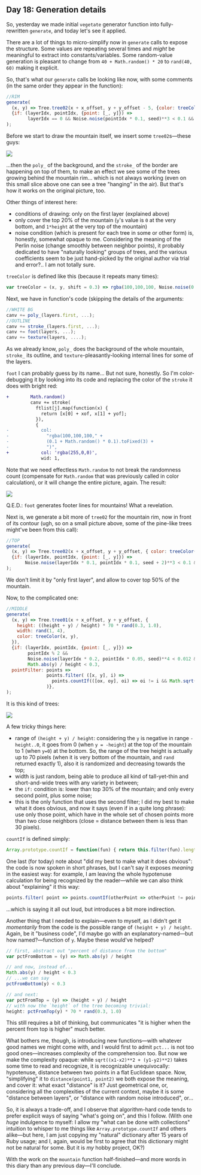 ## Day 18: Generation details

So, yesterday we made initial `vegetate` generator function into fully-rewritten `generate`, and today let's see it applied.

There are a lot of things to micro-simplify now in `generate` calls to expose the structure. Some values are repeating several times and _might_ be meaningful to extract into constants/variables. Some random-value generation is pleasant to change from `40 + Math.random() * 20` to `rand(40, 60)` making it explicit.

So, that's what our `generate` calls be looking like now, with some comments (in the same order they appear in the function):

```js
//RIM
generate(
  (x, y) => Tree.tree02(x + x_offset, y + y_offset - 5, {color: treeColor(x, y, 0.5), clu: 2}),
  {if: (layerIdx, pointIdx, {point: [_, y]}) =>
        layerIdx == 0 && Noise.noise(pointIdx * 0.1, seed)**3 < 0.1 && Math.abs(y) / height > 0.2},
);
```

Before we start to draw the mountain itself, we insert some `tree02`s—these guys:

![](image47.png)

...then the `poly_` of the background, and the `stroke_` of the border are happening on top of them, to make an effect we see some of the trees growing behind the mountain rim... which is not always working (even on this small slice above one can see a tree "hanging" in the air). But that's how it works on the original picture, too.

Other things of interest here:
* conditions of drawing: only on the first layer (explained above)
* only cover the top 20% of the mountain (`y`'s value is `0` at the very bottom, and `1*height` at the very top of the mountain)
* noise condition (which is present for each tree in some or other form) is, honestly, somewhat opaque to me. Considering the meaning of the Perlin noise (change smoothly between neighbor points), it probably dedicated to have "naturally looking" groups of trees, and the various coefficients seem to be just hand-picked by the original author via trial and error?.. I am not totally sure.

`treeColor` is defined like this (because it repeats many times):

```js
var treeColor = (x, y, shift = 0.3) => rgba(100,100,100, Noise.noise(0.01 * x, 0.01 * y) * 0.5 * 0.3 + shift)
```

Next, we have in function's code (skipping the details of the arguments:

```js
//WHITE BG
canv += poly_(layers.first, ...);
//OUTLINE
canv += stroke_(layers.first, ...);
canv += foot(layers, ...);
canv += texture(layers, ....);
```

As we already know, `poly_` does the background of the whole mountain, `stroke_` its outline, and `texture`-pleasantly-looking internal lines for some of the layers.

`foot` I can probably guess by its name... But not sure, honestly. So I'm color-debugging it by looking into its code and replacing the color of the `stroke` it does with bright red:

```diff
+        Math.random()
         canv += stroke(
           ftlist[j].map(function(x) {
             return [x[0] + xof, x[1] + yof];
           }),
           {
-            col:
-              "rgba(100,100,100," +
-              (0.1 + Math.random() * 0.1).toFixed(3) +
-              ")",
+            col: 'rgba(255,0,0)',
             wid: 1,
```
Note that we need effectless `Math.random` to not break the randomness count (compensate for `Math.random` that was previously called in color calculation), or it will change the entire picture, again. The result:

![](image48.png)

Q.E.D.: `foot` generates footer lines for mountains! What a revelation.

Next is, we generate a bit more of `tree02` for the mountain rim, now in front of its contour (ugh, so on a small picture above, some of the pine-like trees might've been from this call):

```js
//TOP
generate(
  (x, y) => Tree.tree02(x + x_offset, y + y_offset, { color: treeColor(x, y, 0.5) }),
  {if: (layerIdx, pointIdx, {point: [_, y]}) =>
       Noise.noise(layerIdx * 0.1, pointIdx * 0.1, seed + 2)**3 < 0.1 && Math.abs(y) / height > 0.5},
);
```
We don't limit it by "only first layer", and allow to cover top 50% of the mountain.

Now, to the complicated one:

```js
//MIDDLE
generate(
  (x, y) => Tree.tree01(x + x_offset, y + y_offset, {
    height: ((height + y) / height) * 70 * rand(0.3, 1.0),
    width: rand(1, 4),
    color: treeColor(x, y),
  }),
  {if: (layerIdx, pointIdx, {point: [_, y]}) =>
        pointIdx % 2 &&
        Noise.noise(layerIdx * 0.2, pointIdx * 0.05, seed)**4 < 0.012 &&
        Math.abs(y) / height < 0.3,
  pointFilter: points =>
               points.filter( ([x, y], i) =>
                 points.countIf(([ox, oy], oi) => oi != i && Math.sqrt((x - ox)**2 + (y - oy)**2) < 30) > 2
               )},
);
```

It is this kind of trees:

![](image49.png)

A few tricky things here:
* range of `(height + y) / height`: considering the `y` is negative in range `-height..0`, it goes from 0 (when `y = -height`) at the top of the mountain to 1 (when `y=0`) at the bottom. So, the range of the tree height is actually up to 70 pixels (when it is very bottom of the mountain, and `rand` returned exactly 1), also it is randomized and decreasing towards the top;
* width is just random, being able to produce all kind of tall-yet-thin and short-and-wide trees with any variety in between;
* the `if:` condition is: lower than top 30% of the mountain; and only every second point, plus some noise;
* this is the only function that uses the second filter; I did my best to make what it does obvious, and now it says (even if in a quite long phrase): use only those point, which have in the whole set of chosen points more than two close neighbors (close = distance between them is less than 30 pixels).

`countIf` is defined simply:

```js
Array.prototype.countIf = function(fun) { return this.filter(fun).length }
```

One last (for today) note about "did my best to make what it does obvious": the code is now spoken in short phrases, but I can't say it exposes _meaning_ in the easiest way: for example, I am leaving the whole hypotenuse calculation for being recognized by the reader—while we can also think about "explaining" it this way:

 ```js
points.filter( point => points.countIf(otherPoint => otherPoint != point && distance(point, otherPoint) < 30) > 2)
 ```
...which is saying it all out loud, but introduces a bit more indirection.

Another thing that I needed to explain—even to myself, as I didn't get it _momentarily_ from the code is the possible range of `(height + y) / height`. Again, be it "business code", I'd maybe go with an explanatory-named—but how named?—function of `y`. Maybe these would've helped?

```js
// first, abstract out "percent of distance from the bottom"
var pctFromBottom = (y) => Math.abs(y) / height

// and now, instead of...
Math.abs(y) / height < 0.3
// ...we can say
pctFromBottom(y) < 0.3

// and next:
var pctFromTop = (y) => (height + y) / height
// with now the `height` of the tree becoming trivial:
height: pctFromTop(y) * 70 * rand(0.3, 1.0)
```

This still requires a bit of thinking, but communicates "it is higher when the percent from top is higher" much better.

What bothers me, though, is introducing new functions—with whatever good names we might come with, and I would first to admit `pct...` is not too good ones—increases complexity of the comprehension too. But now we make the complexity opaque: while `sqrt((x1-x2)**2 + (y1-y2)**2)` takes some time to read and recognize, it is recognizable unequivocally: hypotenuse, distance between two points in a flat Euclidean space. Now, "simplifying" it to `distance(point1, point2)` we both expose the meaning, and cover it: what exact "distance" is it? Just geometrical one, or, considering all the complexities of the current context, maybe it is some "distance between layers", or "distance with random noise introduced", or...

So, it is always a trade-off, and I observe that algorithm-hard code tends to prefer explicit ways of saying "what's going on", and this I follow. (With one _huge_ indulgence to myself: I allow my "what can be done with collections" intuition to whisper to me things like `Array.prototype.countIf` and others alike—but here, I am just copying my "natural" dictionary after 15 years of Ruby usage; and I, again, would be first to agree that this dictionary might not be natural for some. But it is _my_ hobby project, OK?)

With the work on the `mountain` function half-finished—and more words in this diary than any previous day—I'll conclude.
